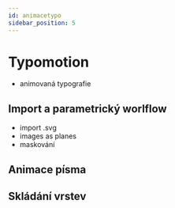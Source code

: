 ```yaml
---
id: animacetypo
sidebar_position: 5
---
```


# Typomotion

- animovaná typografie

## Import a parametrický worlflow
- import .svg
- images as planes
- maskování

## Animace písma

## Skládání vrstev
